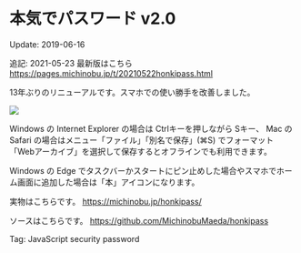 # 本気でパスワード v2.0

Update: 2019-06-16

追記: 2021-05-23 最新版はこちら <https://pages.michinobu.jp/t/20210522honkipass.html>


13年ぶりのリニューアルです。スマホでの使い勝手を改善しました。

[![](honkipass.png)](https://michinobu.jp/honkipass/)

Windows の Internet Explorer の場合は Ctrlキーを押しながら Sキー、 Mac の Safari の場合はメニュー「ファイル」「別名で保存」(⌘S) でフォーマット「Webアーカイブ」を選択して保存するとオフラインでも利用できます。

Windows の Edge でタスクバーかスタートにピン止めした場合やスマホでホーム画面に追加した場合は「本」アイコンになります。

実物はこちらです。 <https://michinobu.jp/honkipass/>

ソースはこちらです。 <https://github.com/MichinobuMaeda/honkipass>

Tag: JavaScript security password
